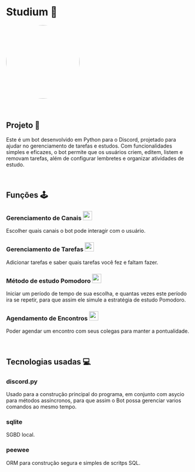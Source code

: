 # Studium 🤖
<img src="https://github.com/user-attachments/assets/86523611-6f5a-4afd-87a0-bba3d9604c2c" style="border-radius: 50%;" width="200px"></img>

<br>
 
## Projeto 🔧 
Este é um bot desenvolvido em Python para o Discord, projetado para ajudar no gerenciamento de tarefas e estudos. Com funcionalidades simples e eficazes, o bot permite que os usuários criem, editem, listem e removam tarefas, além de configurar lembretes e organizar atividades de estudo.

<br>

## Funções 🕹️

### Gerenciamento de Canais <img src="https://github.com/user-attachments/assets/c6739c64-c3de-4852-9f4f-e945b74a9e72" width="25px"></img>
Escolher quais canais o bot pode interagir com o usuário.

### Gerenciamento de Tarefas <img src="https://github.com/user-attachments/assets/c6739c64-c3de-4852-9f4f-e945b74a9e72" width="25px"></img>
Adicionar tarefas e saber quais tarefas você fez e faltam fazer.

### Método de estudo Pomodoro <img src="https://github.com/user-attachments/assets/c6739c64-c3de-4852-9f4f-e945b74a9e72" width="25px"></img>
Iniciar um período de tempo de sua escolha, e quantas vezes este período ira se repetir, para que assim ele simule a estratégia de estudo Pomodoro.

### Agendamento de Encontros <img src="https://github.com/user-attachments/assets/c6739c64-c3de-4852-9f4f-e945b74a9e72" width="25px"></img>
Poder agendar um encontro com seus colegas para manter a pontualidade.

<br>

## Tecnologias usadas 💻

### discord.py 
Usado para a construção principal do programa, em conjunto com asycio para métodos assíncronos, para que assim o Bot possa gerenciar varios comandos ao mesmo tempo.

### sqlite
SGBD local.

### peewee
ORM para construção segura e simples de scritps SQL.
